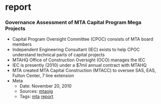 # report
### Governance Assessment of MTA Capital Program Mega Projects

- Capital Program Oversight Committee (CPOC) consists of MTA board members
- Independent Engineering Consultant (IEC) exists to help CPOC understand technical parts of capital projects
- MTAHQ Office of Construction Oversight (OCO) manages the IEC
- IEC is presently (2010) under a $7mil annual contract with MTAHQ
- MTA created MTA Capital Construction (MTACC) to oversee SAS, EAS, Fulton Center, 7 line extension
- Meta
  - Date: November 20, 2010
  - Sources: [mtaoig](http://mtaig.state.ny.us/assets/pdf/10-04.pdf)
  - Tags: [mta](../tags/mta.md) [report](../tags/report.md)

